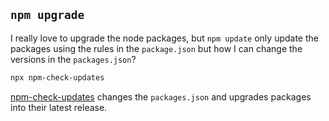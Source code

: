 ## `npm upgrade`

I really love to upgrade the node packages, but `npm update` only update the packages using the rules in the `package.json` but how I can change the versions in the `packages.json`?

```bash
npx npm-check-updates
```

[npm-check-updates](https://www.npmjs.com/package/npm-check-updates) changes the `packages.json` and upgrades packages into their latest release.
